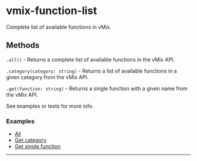 # vmix-function-list
Complete list of available functions in vMix.

## Methods
`.all()` - Returns a complete list of available functions in the vMix API.

`.category(category: string)` - Returns a list of available functions in a given category from the vMix API.

`.get(function: string)` - Returns a single function with a given name from the vMix API.

See examples or tests for more info.


### Examples
- [All](./examples/all.js)
- [Get category](./examples/category.js)
- [Get single function](./examples/get.js)

---